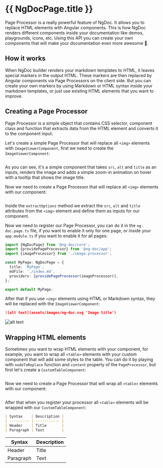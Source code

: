 # {{ NgDocPage.title }}

Page Processor is a really powerful feature of NgDoc. It allows you to replace HTML elements
with Angular components. This is how NgDoc renders different components inside your documentation
like demos, playgrounds, icons, etc. Using this API you can create your own components that will
make your documentation even more awesome 🎉.

## How it works

When NgDoc builder renders your markdown templates to HTML, it leaves special markers in the
output HTML. These markers are then replaced by Angular components via Page Processors on the
client side. But you can create your own markers by using Markdown or HTML syntax inside your
markdown templates, or just use existing HTML elements that you want to improve.

## Creating a Page Processor

Page Processor is a simple object that contains CSS selector, component class and function that
extracts data from the HTML element and converts it to the component input.

Let's create a simple Page Processor that will replace all `<img>` elements
with `ImageViewerComponent`,
first we need to create the `ImageViewerComponent`:

```typescript name="image-viewer.component.ts" file="./demos/image-viewer.component.ts"

```

As you can see, it's a simple component that takes `src`, `alt` and `title` as an inputs, renders
the image and adds a simple zoom-in animation on hover with a tooltip that shows the image title.

Now we need to create a Page Processor that will replace all `<img>` elements with our component:

```typescript name="image.processor.ts" file="./demos/image.processor.ts"

```

Inside the `extractOptions` method we extract the `src`, `alt` and `title` attributes from
the `<img>` element
and define them as inputs for our component.

Now we need to register our Page Processor, you can do it in the `ng-doc.page.ts` file, if you want
to enable it only for one page, or inside your `app.module.ts` if you want to enable it for all
pages:

```typescript name="ng-doc.page.ts"
import {NgDocPage} from '@ng-doc/core';
import {providePageProcessor} from '@ng-doc/app';
import {imageProcessor} from './image.processor';

const MyPage: NgDocPage = {
  title: `MyPage`,
  mdFile: './index.md',
  providers: [providePageProcessor(imageProcessor)],
};

export default MyPage;
```

After that if you use `<img>` elements using HTML or Markdown syntax, they will be replaced with the
`ImageViewerComponent`:

```markdown name="index.md"
![alt text](assets/images/ng-doc.svg 'Image title')
```

![alt text](assets/images/ng-doc.svg 'Image title')

## Wrapping HTML elements

Sometimes you want to wrap HTML elements with your component, for example, you want to wrap all
`<table>` elements with your custom component that will add some styles to the table.
You can do it by playing with `nodeToReplace` function and `content` property of
the `PageProcessor`, but first let's create a `CustomTableComponent`:

```typescript name="custom-table.component.ts" file="./demos/custom-table.component.ts"

```

Now we need to create a Page Processor that will wrap all `<table>` elements with our component:

```typescript name="table.processor.ts" file="./demos/table.processor.ts"

```

After that when you register your processor all `<table>` elements will be wrapped with our `CustomTableComponent`:

```markdown name="index.md"
| Syntax    | Description |
| --------- | ----------- |
| Header    | Title       |
| Paragraph | Text        |
```

| Syntax    | Description |
| --------- | ----------- |
| Header    | Title       |
| Paragraph | Text        |
